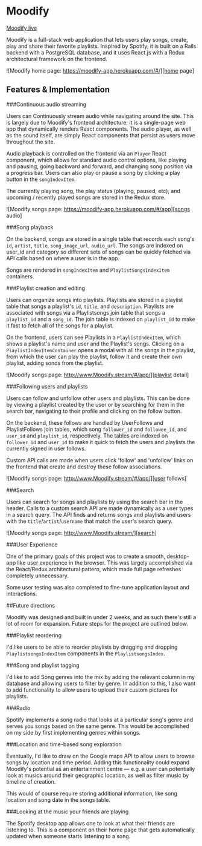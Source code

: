 # Moodify

[Moodify live][prodlink]

Moodify is a full-stack web application that lets users play songs, create, play and share their favorite playlists. Inspired by Spotify, it is built on a Rails backend with a PostgreSQL database, and it uses React.js with a Redux architectural framework on the frontend.  

![Moodify home page: https://moodify-app.herokuapp.com/#/][home page]

## Features & Implementation

###Continuous audio streaming

Users can Continuously stream audio while navigating around the site. This is largely due to Moodify's frontend architecture; it is a single-page web app that dynamically renders React components. The audio player, as well as the sound itself, are simply React components that persist as users move throughout the site.

Audio playback is controlled on the frontend via an `Player` React component, which allows for standard audio control options, like playing and pausing, going backward and forward, and changing song position via a progress bar. Users can also play or pause a song by clicking a play button in the `songIndexItem`.

The currently playing song, the play status (playing, paused, etc), and upcoming / recently played songs are stored in the Redux store.

![Moodify songs page: https://moodify-app.herokuapp.com/#/app][songs audio]

###Song playback

On the backend, songs are stored in a single table that records each song's `id`, `artist`, `title`, `song_image_url`, `audio_url`. The songs are indexed on user_id and category so different sets of songs can be quickly fetched via API calls based on where a user is in the app.

Songs are rendered in `songIndexItem` and `PlaylistSongsIndexItem` containers.

###Playlist creation and editing

Users can organize songs into playlists. Playlists are stored in a playlist table that songs a playlist's `id`, `title`, and `description`. Playlists are associated with songs via a Playlistsongs join table that songs a `playlist_id` and a `song_id`. The join table is indexed on `playlist_id` to make it fast to fetch all of the songs for a playlist.

On the frontend, users can see Playlists in a `PlaylistIndexItem`, which shows a playlist's name and user and the Playlist's songs. Clicking on a `PlaylistIndexItemContainer` opens a modal with all the songs in the playlist, from which the user can play the playlist, follow it and create their own playlist, adding sonds from the playlist.

![Moodify songs page: http://www.Moodify.stream/#/app/][playlist detail]

###Following users and playlists

Users can follow and unfollow other users and playlists. This can be done by viewing a playlist created by the user or by searching for them in the search bar, navigating to their profile and clicking on the follow button.

On the backend, these follows are handled by UserFollows and PlaylistFollows join tables, which song `follower_id` and `followee_id`, and `user_id` and `playlist_id`, respectively. The tables are indexed on `follower_id` and `user_id` to make it quick to fetch the users and playlists the currently signed in user follows.

Custom API calls are made when users click 'follow' and 'unfollow' links on the frontend that create and destroy these follow associations.

![Moodify songs page: http://www.Moodify.stream/#/app/][user follows]

###Search

Users can search for songs and playlists by using the search bar in the header. Calls to a custom search API are made dynamically as a user types in a search query. The API finds and returns songs and playlists and users with the `title`/`artist`/`username` that match the user's search query.

![Moodify songs page: http://www.Moodify.stream/][search]

###User Experience

One of the primary goals of this project was to create a smooth, desktop-app like user experience in the browser. This was largely accomplished via the React/Redux architectural pattern, which made full page refreshes completely unnecessary.

Some user testing was also completed to fine-tune application layout and interactions.

##Future directions

Moodify was designed and built in under 2 weeks, and as such there's still a lot of room for expansion. Future steps for the project are outlined below.


###Playlist reordering

I'd like users to be able to reorder playlists by dragging and dropping `PlaylistsongsIndexItem` components in the `PlaylistsongsIndex`.

###Song and playlist tagging

I'd like to add Song genres into the mix by adding the relevant column in my database and allowing users to filter by genre. In addition to this, I also want to add functionality to allow users to upload their custom pictures for playlists.

###Radio

Spotify implements a song radio that looks at a particular song's genre and serves you songs based on the same genre. This would be accomplished on my side by first implementing genres within songs.

###Location and time-based song exploration

Eventually, I'd like to draw on the Google maps API to allow users to browse songs by location and time period. Adding this functionality could expand Moodify's potential as an entertainment centre &mdash; e.g. a user can potentially look at musics around their geographic location, as well as filter music by timeline of creation.

This would of course require storing additional information, like song location and song date in the songs table.

###Looking at the music your friends are playing

The Spotify desktop app allows one to look at what their friends are listening to. This is a component on their home page that gets automatically updated when someone starts listening to a song.

[prodlink]: https://moodify-app.herokuapp.com/#/
[home page]: ./docs/images/home.png "Moodify home page"
[songs audio]: ./docs/images/songs.png "Speehify audio player"
[playlist detail]: ./docs/images/playlist.png "Playlist detail page"
[user follows]: ./docs/images/user.png "User page"
[search]: ./docs/images/search.png "Search page"
